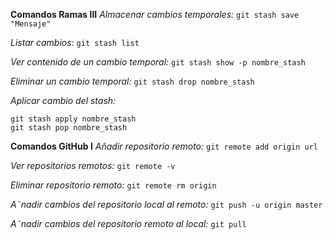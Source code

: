 **Comandos Ramas III**
  *Almacenar cambios temporales:*
  `git stash save "Mensaje"`

  *Listar cambios:*
  `git stash list`

  *Ver contenido de un cambio temporal:*
  `git stash show -p nombre_stash`

  *Eliminar un cambio temporal:*
  `git stash drop nombre_stash`

  *Aplicar cambio del stash:*
  ~~~
  git stash apply nombre_stash
  git stash pop nombre_stash
  ~~~

**Comandos GitHub I**
  *Añadir repositorio remoto:*
  `git remote add origin url`

  *Ver repositorios remotos:*
  `git remote -v`

  *Eliminar repositorio remoto:*
  `git remote rm origin`

  *A˜nadir cambios del repositorio local al remoto:*
  `git push -u origin master`

  *A˜nadir cambios del repositorio remoto al local:*
  `git pull`
